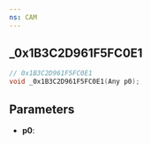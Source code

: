 ```yaml
---
ns: CAM
---
```

## _0x1B3C2D961F5FC0E1

```c
// 0x1B3C2D961F5FC0E1
void _0x1B3C2D961F5FC0E1(Any p0);
```

## Parameters
* **p0**:
